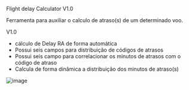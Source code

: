 Flight delay Calculator V1.0

Ferramenta para auxiliar o calculo de atraso(s) de um determinado voo. 

V1.0
* cálculo de Delay RA de forma automática
* Possui seis campos para distribuição de códigos de atrasos
* Possui seis campo para correlacionar os minutos de atrasos com o código de atraso
* Calcula de forma dinâmica a distribuição dos minutos de atraso(s)


![image](https://github.com/HRod86/FlightDelayCalc/assets/119082360/ca4d1c72-3ec2-4a87-92d4-0a0898c02ee4)


